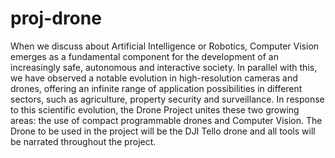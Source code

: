 # proj-drone

<p1>  When we discuss about Artificial Intelligence or Robotics, Computer Vision emerges as a fundamental component for the development of an increasingly safe, autonomous and interactive society. In parallel with this, we have observed a notable evolution in high-resolution cameras and drones, offering an infinite range of application possibilities in different sectors, such as agriculture, property security and surveillance. In response to this scientific evolution, the Drone Project unites these two growing areas: the use of compact programmable drones and Computer Vision. The Drone to be used in the project will be the DJI Tello drone and all tools will be narrated throughout the project.


